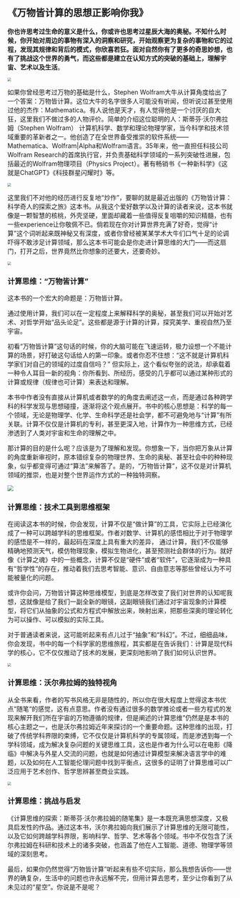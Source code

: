 

## 《万物皆计算的思想正影响你我》



**你也许思考过生命的意义是什么，你或许也思考过星辰大海的奥秘。不知什么时候，你开始对周边的事物有深入的洞察和研究，开始观察更为复杂的事物和它的过程，发现其规律和背后的模式，你欣喜若狂。面对自然你有了更多的奇思妙想，也有了挑战这个世界的勇气，而这些都是建立在认知方式的突破的基础上，理解宇宙、艺术以及生活**。



<img src="1.png" style="zoom:50%;" />

如果你曾经思考过万物的基础是什么，Stephen Wolfram大牛从计算角度给出了一个答案：万物皆计算。这位大牛的名字很多人可能没有听闻，但听说过甚至使用过他的杰作：Mathematica。有人说他是天才，有人觉得他是一个讨厌的自大狂，这里我们不做过多的人物评价。简单的介绍这位聪明的人：斯蒂芬·沃尔弗拉姆（Stephen Wolfram）   计算机科学、数学和理论物理学家，当今科学和技术领域重要的革新者之一。他创造了在全世界备受推崇的软件系统——Mathematica、Wolfram|Alpha和Wolfram语言。35年来，他一直担任科技公司Wolfram Research的首席执行官，并负责基础科学领域的一系列突破性进展，包括最近的Wolfram物理项目（Physics Project）。著有畅销书《一种新科学》《这就是ChatGPT》《科技群星闪耀时》等。

<img src="2.png" style="zoom:50%;" />

这里我们不对他的经历进行反复地“炒作”，要聊的就是最近出版的《万物皆计算：科学奇人的探索之旅》这本书。从我这个爱好数学以及计算的读者来说，这本书就像是一颗智慧的核桃，外壳坚硬，里面却藏着一些值得反复咀嚼的知识精髓，也有一些experience让你敬佩不已。倘若现在你对计算世界充满了好奇，觉得“计算”这个词听起来既神秘又有深度，或者你曾经被某某学术大牛们口气十足的论调吓得不敢涉足计算领域，那么这本书可能会是你走进计算思维的大门——而这扇门，打开之后，世界竟然比你想象的还要大，还要奇妙。

<img src="3.png" style="zoom:50%;" />



### 计算思维：“万物皆计算”

这本书的一个宏大的命题是：万物皆计算。

通过使用计算，我们可以在一定程度上来解释科学的奥秘，甚至我们可以开始对艺术、对哲学开始“品头论足”。这些都是源于计算的计算，探究美学、重视自然乃至宇宙。

初看“万物皆计算”这句话的时候，你的大脑可能在飞速运转，极力设想一个不能计算的场景，好打破这句话给人的第一印象。或者你忍不住想：“这不就是计算机科学家们对自己的领域的过度自信吗？” 但实际上，这个看似夸张的说法，却承载着一种令人耳目一新的视角：你所看到、所经历，感受的几乎都可以通过某种形式的计算或规律（规律也可计算）来表达和理解。

本书中作者没有直接从计算机或者数学的的角度去阐述这一点，而是通过各种跨学科的科学发现与思想碰撞，逐渐将这个观点展开。书中的核心思想是：科学的每一个领域，无论是物理学、化学、生命科学还是社会学，都不可避免地与“计算”有所关联。计算不仅仅是计算机的专利，甚至更深入地，计算作为一种思维方式，已经渗透到了人类对宇宙和生命的理解之中。

那计算的目的是什么呢？应该是为了理解和发现。你想象一下，当你把万象从计算的角度重新审视时，原本错综复杂的物理世界、生命的奥秘、甚至社会中的种种现象，似乎都变得可通过“算法”来解答了。是的，“万物皆计算”，这不仅是对计算机领域的推崇，也是对整个世界运作方式的一种独特洞察。

<img src="4.png" style="zoom:80%;" />



### 计算思维：技术工具到思维框架

在阅读这本书的时候，你会发现，计算不仅是“做计算”的工具，它实际上已经演化成了一种可以跨越学科的思维框架。作者对数学、计算机的感悟相比于对于物理学的感悟是不一样的，最起码在深度上具有重大的差异，  通过计算，我们不仅能够精确地预测天气，模仿物理现象，模拟生物进化，甚至预测社会群体的行为。就好像《计算之魂》中的一些概念，计算不仅是“硬件”或者“软件”，它逐渐成为一种具有“哲学性”的存在，推动着我们去思考智能、意识、自由意志等那些曾经认为不可能被量化的问题。

或许你会问，万物皆计算这种思维模型，到底是怎样改变了我们对世界的认知呢我想，这就像是给了我们一副全新的眼镜，这副眼镜我们通过对宇宙现象的计算模型，将它们从抽象的公式和方程式中解放出来，映射出来，把那些深奥的理论转化为可以操作、可以模拟的实际工具。

对于普通读者来说，这可能听起来有点儿过于“抽象”和“科幻”。不过，细细品味，你会发现，书中的每一个科学家的思维旅程，其实都是在告诉我们：计算是现代科学的核心，它不仅仅推动了技术的发展，更深刻地影响了我们如何认识世界。

<img src="5.png" style="zoom:50%;" />

### 计算思维：沃尔弗拉姆的独特视角

从全书来看，作者的写书风格无非是随性的，所以你在很大程度上觉得这本书优点“随笔“的感觉，这有点意思。作者没有通过很多的数学推论或者一些方程式的发现来解开我们所在宇宙的万物遵循的规律，但是阐述的计算思维”仍然是是本书的核心主题之一，也是沃尔弗拉姆近年来探讨的一个重要命题。这种思维的出现，打破了传统学科界限的束缚，它不仅仅是计算机科学的专属领域，而是渗透到每一个学科领域，成为解决复杂问题的关键思维工具，这也是作者为什么可以在电影《降临》中解决与外星人交流的问题，也就是如何通过计算模型来解决语言学中的难题，以及如何在人工智能伦理问题中找到平衡点，这很多的证明了计算思维可以广泛应用于艺术创作、哲学思辨甚至商业实践。

<img src="6.png" style="zoom:50%;" />



### 计算思维：挑战与启发

《计算思维的探索：斯蒂芬·沃尔弗拉姆的随笔集》是一本既充满思想深度，又极具启发性的作品。通过这本书，沃尔弗拉姆向我们展示了计算思维的无限可能性，以及它如何跨越学科界限，影响科学、哲学、艺术等各个领域。书中不仅包含了沃尔弗拉姆在科研和技术上的诸多突破，也涵盖了他在人工智能、道德、物理学等领域的深刻思考。

最后，如果你仍然觉得“万物皆计算”听起来有些不切实际，那么我想告诉你——世界的确复杂，生活中的问题也许永远解不完，但用计算去思考，至少让你看到了从未见过的“星空”。你说是不是呢？



